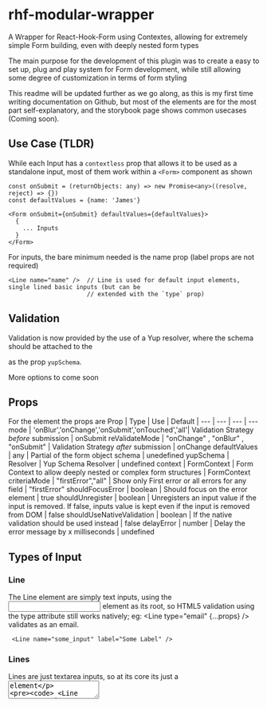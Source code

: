 # rhf-modular-wrapper
A Wrapper for React-Hook-Form using Contextes, allowing for extremely simple Form building, even with deeply nested form types

The main purpose for the development of this plugin was to create a easy to set up, plug and play system for Form development, while still allowing some degree of customization in terms of form styling

This readme will be updated further as we go along, as this is my first time writing documentation on Github, but most of the elements are for the most part self-explanatory, and the storybook page shows common usecases (Coming soon). 


## Use Case (TLDR)
While each Input has a `contextless` prop  that allows it to be used as a standalone input, most of them work within a ``` <Form> ``` component as shown

```
const onSubmit = (returnObjects: any) => new Promise<any>((resolve, reject) => {})
const defaultValues = {name: 'James'}

<Form onSubmit={onSubmit} defaultValues={defaultValues}>
  {
    ... Inputs
  }
</Form>

```

For inputs, the bare minimum needed is the name prop (label props are not required)

```
<Line name="name" />  // Line is used for default input elements, single lined basic inputs (but can be 
                      // extended with the `type` prop)
```

## Validation
Validation is now provided by the use of a Yup resolver, where the schema should be attached to the <Form> as the prop `yupSchema`. 


More options to come soon

## Props

For the <Form> element the props are
Prop | Type | Use | Default
| --- | --- | --- | ---
mode | 'onBlur','onChange','onSubmit','onTouched','all'| Validation Strategy *before* submission | onSubmit
reValidateMode |  "onChange" , "onBlur" , "onSubmit" | Validation Strategy *after* submission | onChange
defaultValues | any | Partial of the form object schema | unedefined
yupSchema | Resolver<yup> | Yup Schema Resolver | undefined
context | FormContext | Form Context to allow deeply nested or complex form structures | FormContext
criteriaMode | "firstError","all" | Show only First error or all errors for any field | "firstError"
shouldFocusError | boolean | Should focus on the error element | true
shouldUnregister | boolean | Unregisters an input value if the input is removed. If false, inputs value is kept even if the input is removed from DOM | false
shouldUseNativeValidation | boolean | If the native validation should be used instead | false
delayError | number | Delay the error message by x milliseconds | undefined

## Types of Input

### Line
The Line element are simply text inputs, using the <input> element as its root, so HTML5 validation using the type attribute still works natively; eg: <Line type="email" {...props} /> validates as an email.

```
 <Line name="some_input" label="Some Label" />
```

### Lines 
Lines are just textarea inputs, so at its core its just a <textarea> element

```
 <Line name="some_input" label="Some Label" />
```

### WYSIWYGEditor (Working but in development)
A WYSIWYG editor, powered by QuillJS. When the form is submitted you'll get the HTML as a plaintext string in the form object

### DatePicker
A Datepicker powered by react-datepicker. Can use all props of react-datepicker as usual, just include them under the option prop; ie <DatePicker options={"react-datepicker props"} />

### Uploaders
Currently two uploaders are available, a dashboard centered image uploader using Uppy, and a drag n drop system using react-dropzone. For Uppy, an endpoint is necessary, while for dropzone, it holds the File objects for submission at the end or for processing

### Checkbox
To use checkboxes, similar to native use include a name prop and value prop.

### Radiobox
Ditto on the Radiobox

## Planned Upgrades

Currently more inputs are being planned out, including; 
- [ ]  1. Switches
- [ ]  2. Color-pickers
- [ ]  3. Number Lines
- [ ]  4. Conversion Inputs (height / weight / etc)
- [ ]  5. Persist options
- [X]  6. Listed inputs (Add remove lines of inputs) *Basic lists done*
